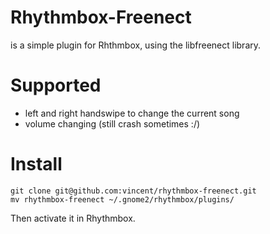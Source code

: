 # Rhythmbox-Freenect
is a simple plugin for Rhthmbox, using the libfreenect library.

# Supported
* left and right handswipe to change the current song
* volume changing (still crash sometimes :/)

# Install
	git clone git@github.com:vincent/rhythmbox-freenect.git
	mv rhythmbox-freenect ~/.gnome2/rhythmbox/plugins/
	
Then activate it in Rhythmbox.